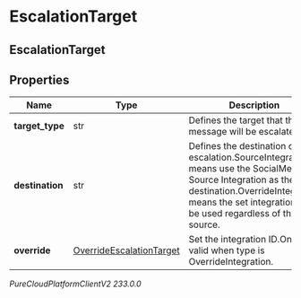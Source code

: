# EscalationTarget

## EscalationTarget

## Properties

|Name | Type | Description | Notes|
|------------ | ------------- | ------------- | -------------|
| **target_type** | str | Defines the target that the message will be escalated to. | |
| **destination** | str | Defines the destination of the escalation.SourceIntegration means use the SocialMedia Source Integration as the destination.OverrideIntegration means the set integration will be used regardless of the source. | |
| **override** | [OverrideEscalationTarget](OverrideEscalationTarget) | Set the integration ID.Only valid when type is OverrideIntegration. | [optional] |



_PureCloudPlatformClientV2 233.0.0_
